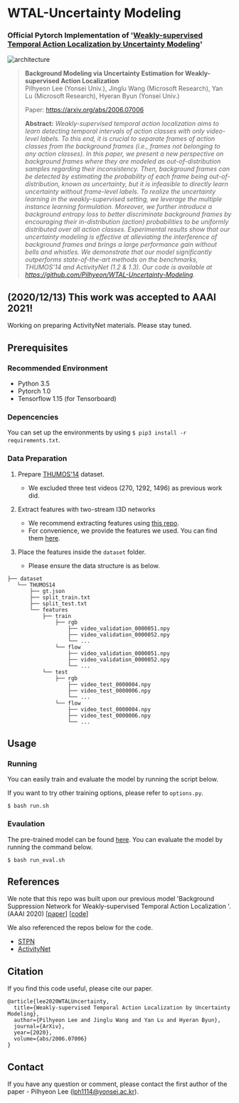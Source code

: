 # WTAL-Uncertainty Modeling
### Official Pytorch Implementation of '[Weakly-supervised Temporal Action Localization by Uncertainty Modeling](https://arxiv.org/abs/2006.07006)'

![architecture](https://user-images.githubusercontent.com/16102333/102174520-03f6c600-3ee1-11eb-953b-ffce66d1ccbe.png)

> **Background Modeling via Uncertainty Estimation for Weakly-supervised Action Localization**<br>
> Pilhyeon Lee (Yonsei Univ.), Jinglu Wang (Microsoft Research), Yan Lu (Microsoft Research), Hyeran Byun (Yonsei Univ.)
>
> Paper: https://arxiv.org/abs/2006.07006
>
> **Abstract:** *Weakly-supervised temporal action localization aims to learn detecting temporal intervals of action classes with only video-level labels. To this end, it is crucial to separate frames of action classes from the background frames (i.e., frames not belonging to any action classes). In this paper, we present a new perspective on background frames where they are modeled as out-of-distribution samples regarding their inconsistency. Then, background frames can be detected by estimating the probability of each frame being out-of-distribution, known as uncertainty, but it is infeasible to directly learn uncertainty without frame-level labels. To realize the uncertainty learning in the weakly-supervised setting, we leverage the multiple instance learning formulation. Moreover, we further introduce a background entropy loss to better discriminate background frames by encouraging their in-distribution (action) probabilities to be uniformly distributed over all action classes. Experimental results show that our uncertainty modeling is effective at alleviating the interference of background frames and brings a large performance gain without bells and whistles. We demonstrate that our model significantly outperforms state-of-the-art methods on the benchmarks, THUMOS'14 and ActivityNet (1.2 & 1.3). Our code is available at https://github.com/Pilhyeon/WTAL-Uncertainty-Modeling.*

## (2020/12/13) This work was accepted to AAAI 2021!
Working on preparing ActivityNet materials. Please stay tuned. 


## Prerequisites
### Recommended Environment
* Python 3.5
* Pytorch 1.0
* Tensorflow 1.15 (for Tensorboard)

### Depencencies
You can set up the environments by using `$ pip3 install -r requirements.txt`.

### Data Preparation
1. Prepare [THUMOS'14](https://www.crcv.ucf.edu/THUMOS14/) dataset.
    - We excluded three test videos (270, 1292, 1496) as previous work did.

2. Extract features with two-stream I3D networks
    - We recommend extracting features using [this repo](https://github.com/piergiaj/pytorch-i3d).
    - For convenience, we provide the features we used. You can find them [here](https://drive.google.com/file/d/1NqaDRo782bGZKo662I0rI_cvpDT67VQU/view?usp=sharing).
    
3. Place the features inside the `dataset` folder.
    - Please ensure the data structure is as below.
   
~~~~
├── dataset
   └── THUMOS14
       ├── gt.json
       ├── split_train.txt
       ├── split_test.txt
       └── features
           ├── train
               ├── rgb
                   ├── video_validation_0000051.npy
                   ├── video_validation_0000052.npy
                   └── ...
               └── flow
                   ├── video_validation_0000051.npy
                   ├── video_validation_0000052.npy
                   └── ...
           └── test
               ├── rgb
                   ├── video_test_0000004.npy
                   ├── video_test_0000006.npy
                   └── ...
               └── flow
                   ├── video_test_0000004.npy
                   ├── video_test_0000006.npy
                   └── ...
~~~~

## Usage

### Running
You can easily train and evaluate the model by running the script below.

If you want to try other training options, please refer to `options.py`.

~~~~
$ bash run.sh
~~~~

### Evaulation
The pre-trained model can be found [here](https://drive.google.com/file/d/1W2LNpX-PO-FJ5gX3Zhrlv5hkH6xJKUrq/view?usp=sharing).
You can evaluate the model by running the command below.

~~~~
$ bash run_eval.sh
~~~~

## References
We note that this repo was built upon our previous model 'Background Suppression Network for Weakly-supervised Temporal Action Localization '. (AAAI 2020) [[paper](https://arxiv.org/abs/1911.09963)] [[code](https://github.com/Pilhyeon/BaSNet-pytorch)]

We also referenced the repos below for the code.

* [STPN](https://github.com/bellos1203/STPN)
* [ActivityNet](https://github.com/activitynet/ActivityNet)

## Citation
If you find this code useful, please cite our paper.

~~~~
@article{lee2020WTALUncertainty,
  title={Weakly-supervised Temporal Action Localization by Uncertainty Modeling},
  author={Pilhyeon Lee and Jinglu Wang and Yan Lu and Hyeran Byun},
  journal={ArXiv},
  year={2020},
  volume={abs/2006.07006}
}
~~~~

## Contact
If you have any question or comment, please contact the first author of the paper - Pilhyeon Lee (lph1114@yonsei.ac.kr).
